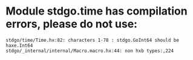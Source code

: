 # Module stdgo.time has compilation errors, please do not use:
```
stdgo/time/Time.hx:82: characters 1-78 : stdgo.GoInt64 should be haxe.Int64
stdgo/_internal/internal/Macro.macro.hx:44: non hxb types:,224

```


